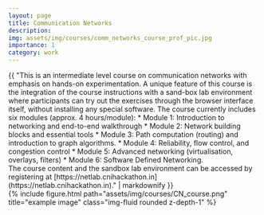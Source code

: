 ```yaml
---
layout: page
title: Communication Networks
description: 
img: assets/img/courses/comm_networks_course_prof_pic.jpg
importance: 1
category: work
---
```


 
<div>{{ "This is an intermediate level course on communication networks with emphasis on hands-on experimentation. A unique feature of this course is the integration of the course instructions with a sand-box lab environment where participants can try out the exercises through the browser interface itself, without installing any special software.
The course currently includes six modules (approx. 4 hours/module):
* Module 1: Introduction to networking and end-to-end walkthrough
* Module 2: Network building blocks and essential tools
* Module 3: Path computation (routing) and introduction to graph algorithms.
* Module 4: Reliability, flow control, and congestion control
* Module 5: Advanced networking (virtualisation, overlays, filters)
* Module 6: Software Defined Networking.

<br>
The course content and the sandbox lab environment can be accessed by registering at [https://netlab.cnihackathon.in](https://netlab.cnihackathon.in)." | markdownify }}

</div>



<div class="row">
    <div class="col-sm mt-3 mt-md-0">
        {% include figure.html path="assets/img/courses/CN_course.png" title="example image" class="img-fluid rounded z-depth-1" %}
    </div>
</div>

